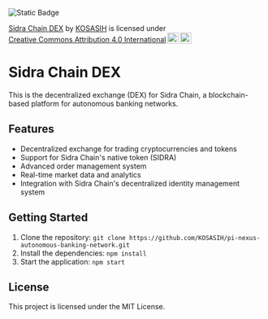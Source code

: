 ![Static Badge](https://img.shields.io/badge/SidraChain-DEX-green)

<p xmlns:cc="http://creativecommons.org/ns#" xmlns:dct="http://purl.org/dc/terms/"><a property="dct:title" rel="cc:attributionURL" href="https://github.com/KOSASIH/pi-nexus-autonomous-banking-network/tree/main/sidra_chain_integration/dex-project/dex">Sidra Chain DEX</a> by <a rel="cc:attributionURL dct:creator" property="cc:attributionName" href="https://www.linkedin.com/in/kosasih-81b46b5a">KOSASIH</a> is licensed under <a href="https://creativecommons.org/licenses/by/4.0/?ref=chooser-v1" target="_blank" rel="license noopener noreferrer" style="display:inline-block;">Creative Commons Attribution 4.0 International<img style="height:22px!important;margin-left:3px;vertical-align:text-bottom;" src="https://mirrors.creativecommons.org/presskit/icons/cc.svg?ref=chooser-v1" alt=""><img style="height:22px!important;margin-left:3px;vertical-align:text-bottom;" src="https://mirrors.creativecommons.org/presskit/icons/by.svg?ref=chooser-v1" alt=""></a></p>

Sidra Chain DEX
==============

This is the decentralized exchange (DEX) for Sidra Chain, a blockchain-based platform for autonomous banking networks.

Features
--------

* Decentralized exchange for trading cryptocurrencies and tokens
* Support for Sidra Chain's native token (SIDRA)
* Advanced order management system
* Real-time market data and analytics
* Integration with Sidra Chain's decentralized identity management system

Getting Started
---------------

1. Clone the repository: `git clone https://github.com/KOSASIH/pi-nexus-autonomous-banking-network.git`
2. Install the dependencies: `npm install`
3. Start the application: `npm start`

License
-------

This project is licensed under the MIT License.
